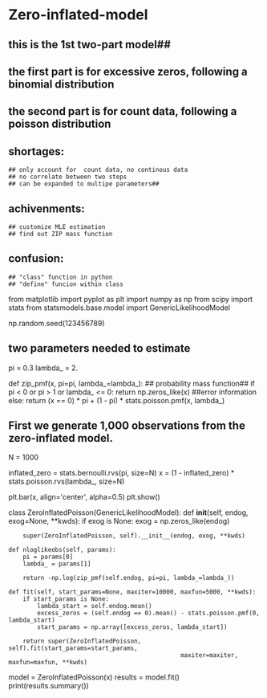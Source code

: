 # Zero-inflated-model
## this is the 1st two-part model##
## the first part is for excessive zeros, following a binomial distribution
## the second part is for count data, following a poisson distribution 
## shortages: 
    ## only account for  count data, no continous data
    ## no correlate between two steps
    ## can be expanded to multipe parameters##

## achivenments: 
    ## customize MLE estimation 
    ## find out ZIP mass function

## confusion:
    ## "class" function in python
    ## "define" funcion within class

from matplotlib import  pyplot as plt
import numpy as np
from scipy import stats
from statsmodels.base.model import GenericLikelihoodModel

np.random.seed(123456789)
## two parameters needed to estimate
pi = 0.3
lambda_ = 2.

def zip_pmf(x, pi=pi, lambda_=lambda_): ## probability mass function##
    if pi < 0 or pi > 1 or lambda_ <= 0:
        return np.zeros_like(x) ##error information
    else:
        return (x == 0) * pi + (1 - pi) * stats.poisson.pmf(x, lambda_)
    
 ## First we generate 1,000 observations from the zero-inflated model.   
N = 1000

inflated_zero = stats.bernoulli.rvs(pi, size=N)
x = (1 - inflated_zero) * stats.poisson.rvs(lambda_, size=N)

plt.bar(x, align='center', alpha=0.5)
plt.show()

class ZeroInflatedPoisson(GenericLikelihoodModel):
    def __init__(self, endog, exog=None, **kwds):
        if exog is None:
            exog = np.zeros_like(endog)
            
        super(ZeroInflatedPoisson, self).__init__(endog, exog, **kwds)
    
    def nloglikeobs(self, params):
        pi = params[0]
        lambda_ = params[1]

        return -np.log(zip_pmf(self.endog, pi=pi, lambda_=lambda_))
    
    def fit(self, start_params=None, maxiter=10000, maxfun=5000, **kwds):
        if start_params is None:
            lambda_start = self.endog.mean()
            excess_zeros = (self.endog == 0).mean() - stats.poisson.pmf(0, lambda_start)
            start_params = np.array([excess_zeros, lambda_start])
            
        return super(ZeroInflatedPoisson, self).fit(start_params=start_params,
                                                    maxiter=maxiter, maxfun=maxfun, **kwds)
        
        
model = ZeroInflatedPoisson(x)
results = model.fit()       
print(results.summary())
  
